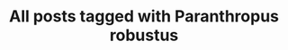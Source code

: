 ---
layout: tag
title: "All posts tagged with Paranthropus robustus"
permalink: /weblog/tags/paranthropus-robustus/
taxonomy: Paranthropus robustus
---